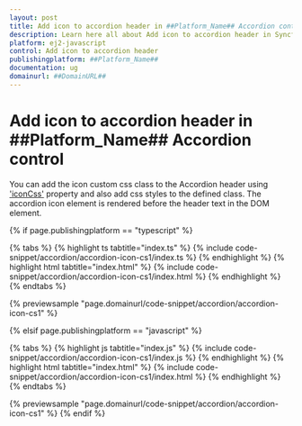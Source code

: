 ```yaml
---
layout: post
title: Add icon to accordion header in ##Platform_Name## Accordion control | Syncfusion
description: Learn here all about Add icon to accordion header in Syncfusion ##Platform_Name## Accordion control of Syncfusion Essential JS 2 and more.
platform: ej2-javascript
control: Add icon to accordion header 
publishingplatform: ##Platform_Name##
documentation: ug
domainurl: ##DomainURL##
---
```


# Add icon to accordion header in ##Platform_Name## Accordion control

You can add the icon custom css class to the Accordion header using ['iconCss'](../../api/accordion/accordionItem#iconcss) property and also add css styles to the defined class.  The accordion icon element is rendered before the header text in the DOM element.

{% if page.publishingplatform == "typescript" %}

 {% tabs %}
{% highlight ts tabtitle="index.ts" %}
{% include code-snippet/accordion/accordion-icon-cs1/index.ts %}
{% endhighlight %}
{% highlight html tabtitle="index.html" %}
{% include code-snippet/accordion/accordion-icon-cs1/index.html %}
{% endhighlight %}
{% endtabs %}
        
{% previewsample "page.domainurl/code-snippet/accordion/accordion-icon-cs1" %}

{% elsif page.publishingplatform == "javascript" %}

{% tabs %}
{% highlight js tabtitle="index.js" %}
{% include code-snippet/accordion/accordion-icon-cs1/index.js %}
{% endhighlight %}
{% highlight html tabtitle="index.html" %}
{% include code-snippet/accordion/accordion-icon-cs1/index.html %}
{% endhighlight %}
{% endtabs %}

{% previewsample "page.domainurl/code-snippet/accordion/accordion-icon-cs1" %}
{% endif %}
